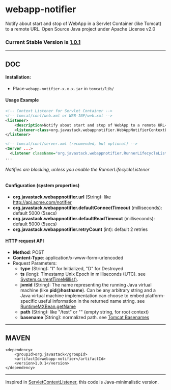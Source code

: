 # webapp-notifier

Notify about start and stop of WebApp in a Servlet Container (like Tomcat) to a remote URL. Open Source Java project under Apache License v2.0

### Current Stable Version is [1.0.1](https://search.maven.org/#search|ga|1|g%3Aorg.javastack%20a%3Awebapp-notifier)

---

## DOC

#### Installation:

* Place `webapp-notifier-x.x.x.jar` in `tomcat/lib/`

#### Usage Example

```xml
<!-- Context Listener for Servlet Container -->
<!-- tomcat/conf/web.xml or WEB-INF/web.xml -->
<listener>
	<description>Notify about start and stop of WebApp to a remote URL</description>
	<listener-class>org.javastack.webappnotifier.WebAppNotifierContextListener</listener-class>
</listener>
```

```xml
<!-- tomcat/conf/server.xml (recomended, but optional) -->
<Server ...>
  <Listener className="org.javastack.webappnotifier.RunnerLifecycleListener" />
...
```

###### Notifies are blocking, unless you enable the RunnerLifecycleListener 

#### Configuration (system properties)

* **org.javastack.webappnotifier.url** (String): like http://api.acme.com/notifier
* **org.javastack.webappnotifier.defaultConnectTimeout** (milliseconds): default 5000 (5secs)
* **org.javastack.webappnotifier.defaultReadTimeout** (milliseconds): default 5000 (5secs)
* **org.javastack.webappnotifier.retryCount** (int): default 2 retries

#### HTTP request API

* **Method**: POST
* **Content-Type**: application/x-www-form-urlencoded
* Request Parameters:
  * **type** (String): "I" for Initialized, "D" for Destroyed
  * **ts** (long): Timestamp Unix Epoch in milliseconds (UTC). see [System.currentTimeMillis()](https://docs.oracle.com/javase/7/docs/api/java/lang/System.html#currentTimeMillis()).
  * **jvmid** (String): The name representing the running Java virtual machine (like **pid**@**hostname**). Can be any arbitrary string and a Java virtual machine implementation can choose to embed platform-specific useful information in the returned name string. see [RuntimeMXBean.getName](http://docs.oracle.com/javase/7/docs/api/java/lang/management/RuntimeMXBean.html#getName()) 
  * **path** (String): like "/test" or "" (empty string, for root context)
  * **basename** (String): normalized path. see [Tomcat Basenames](https://tomcat.apache.org/tomcat-7.0-doc/config/context.html#Naming)

---

## MAVEN

    <dependency>
        <groupId>org.javastack</groupId>
        <artifactId>webapp-notifier</artifactId>
        <version>1.0.1</version>
    </dependency>

---
Inspired in [ServletContextListener](http://docs.oracle.com/javaee/7/api/javax/servlet/ServletContextListener.html), this code is Java-minimalistic version.
